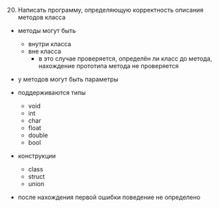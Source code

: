 20. Написать программу, определяющую корректность описания методов класса

- методы могут быть

  - внутри класса
  - вне класса
    - в это случае проверяется, определён ли класс до метода,
      нахождение прототипа метода не проверяется

- у методов могут быть параметры

- поддерживаются типы

  - void
  - int
  - char
  - float
  - double
  - bool

- конструкции

  - class
  - struct
  - union

- после нахождения первой ошибки поведение не определено
